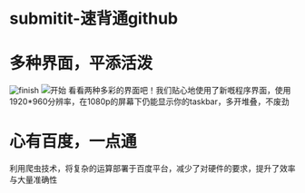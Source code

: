 # submitit-速背通github
# 多种界面，平添活泼
![finish](https://user-images.githubusercontent.com/78572383/198836813-ddf73bed-71dd-40ac-9be9-2444dca74a81.png)
![开始](https://user-images.githubusercontent.com/78572383/198837569-90689f8e-fb5a-4742-87f9-f6e6bab5a2be.png)
看看两种多彩的界面吧！我们贴心地使用了新嘅程序界面，使用1920*960分辨率，在1080p的屏幕下仍能显示你的taskbar，多开堆叠，不废劲
# 心有百度，一点通
利用爬虫技术，将复杂的运算部署于百度平台，减少了对硬件的要求，提升了效率与大量准确性
